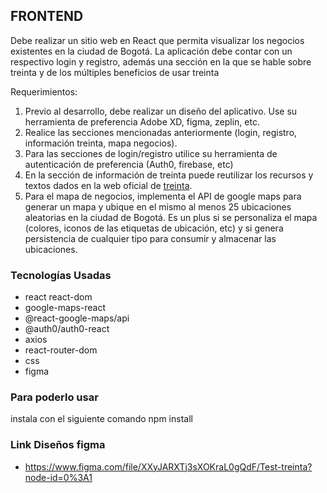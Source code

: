 ## FRONTEND

Debe realizar un sitio web en React que permita visualizar los negocios existentes en la ciudad de Bogotá. La aplicación debe contar con un respectivo login y registro, además una sección en la que se hable sobre treinta y de los múltiples beneficios de usar treinta

Requerimientos:

1.  Previo al desarrollo, debe realizar un diseño del aplicativo. Use su herramienta de preferencia Adobe XD, figma, zeplin, etc.
2.  Realice las secciones mencionadas anteriormente (login, registro, información treinta, mapa negocios).
3.  Para las secciones de login/registro utilice su herramienta de autenticación de preferencia (Auth0, firebase, etc)
4.  En la sección de información de treinta puede reutilizar los recursos y textos dados en la web oficial de [treinta](https://www.treinta.co/).
5.  Para el mapa de negocios, implementa el API de google maps para generar un mapa y ubique en el mismo al menos 25 ubicaciones aleatorias en la ciudad de Bogotá. Es un plus si se personaliza el mapa (colores, iconos de las etiquetas de ubicación, etc) y si genera persistencia de cualquier tipo para consumir y almacenar las ubicaciones.

### Tecnologías Usadas

- react react-dom
- google-maps-react
- @react-google-maps/api
- @auth0/auth0-react
- axios
- react-router-dom
- css
- figma

### Para poderlo usar

instala con el siguiente comando npm install

### Link Diseños figma

- https://www.figma.com/file/XXyJARXTj3sXOKraL0gQdF/Test-treinta?node-id=0%3A1
